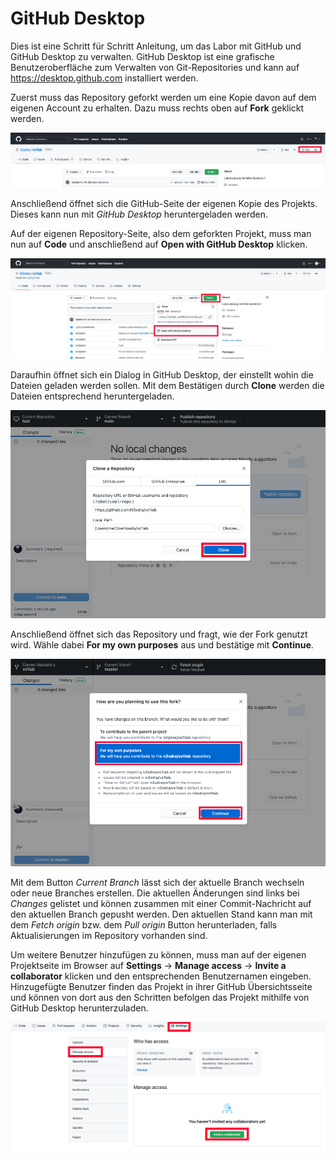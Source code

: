 # GitHub Desktop

Dies ist eine Schritt für Schritt Anleitung, um das Labor mit GitHub und GitHub Desktop zu verwalten.
GitHub Desktop ist eine grafische Benutzeroberfläche zum Verwalten von Git-Repositories und kann auf https://desktop.github.com installiert werden.

Zuerst muss das Repository geforkt werden um eine Kopie davon auf dem eigenen Account zu erhalten.
Dazu muss rechts oben auf **Fork** geklickt werden.

![image14](img/image14.png)

Anschließend öffnet sich die GitHub-Seite der eigenen Kopie des Projekts. Dieses kann nun mit *GitHub Desktop* heruntergeladen werden.

Auf der eigenen Repository-Seite, also dem geforkten Projekt, muss man nun auf **Code** und anschließend auf **Open with GitHub Desktop** klicken.

![image15](img/image15.png)
 
 Daraufhin öffnet sich ein Dialog in GitHub Desktop, der einstellt wohin die Dateien geladen werden sollen. Mit dem Bestätigen durch **Clone** werden die Dateien entsprechend heruntergeladen.
 
![image16](img/image16.png)

Anschließend öffnet sich das Repository und fragt, wie der Fork genutzt wird. Wähle dabei **For my own purposes** aus und bestätige mit **Continue**. 

![image17](img/image17.png)

Mit dem Button *Current Branch* lässt sich der aktuelle Branch wechseln oder neue Branches erstellen.
Die aktuellen Änderungen sind links bei *Changes* gelistet und können zusammen mit einer Commit-Nachricht auf den aktuellen Branch gepusht werden.
Den aktuellen Stand kann man mit dem *Fetch origin* bzw. dem *Pull origin* Button herunterladen, falls Aktualisierungen im Repository vorhanden sind.

Um weitere Benutzer hinzufügen zu können, muss man auf der eigenen Projektseite im Browser auf **Settings** -> **Manage access** -> **Invite a collaborator** klicken und den entsprechenden Benutzernamen eingeben. Hinzugefügte Benutzer finden das Projekt in ihrer GitHub Übersichtsseite und können von dort aus den Schritten befolgen das Projekt mithilfe von GitHub Desktop herunterzuladen.

![image18](img/image18.png)

